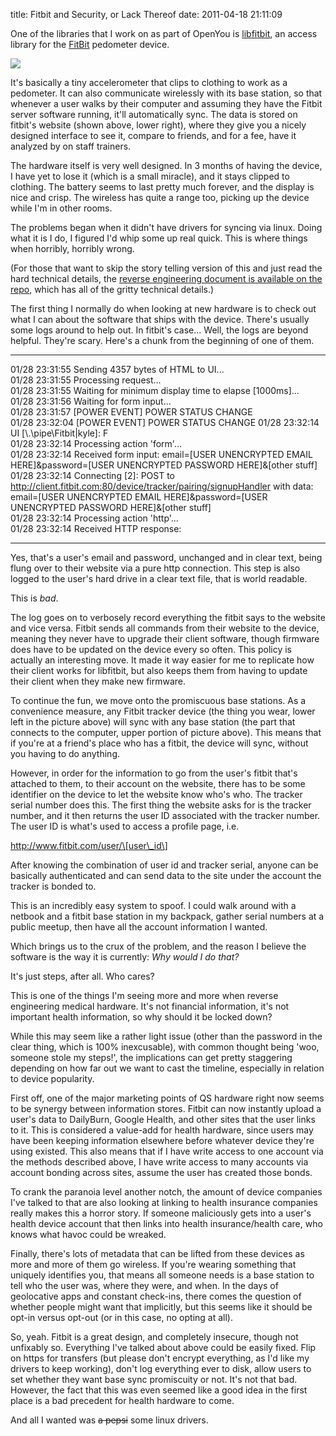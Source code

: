 title: Fitbit and Security, or Lack Thereof
date: 2011-04-18 21:11:09 

One of the libraries that I work on as part of OpenYou is
[libfitbit][1], an access library for the [FitBit][2] pedometer
device.

![](/images/2011-04-18-fitbit-and-security-or-lack-thereof/fitbit2.jpg)

It's basically a tiny accelerometer that clips to clothing to work as
a pedometer. It can also communicate wirelessly with its base station,
so that whenever a user walks by their computer and assuming they have
the Fitbit server software running, it'll automatically sync. The data
is stored on fitbit's website (shown above, lower right), where they
give you a nicely designed interface to see it, compare to friends,
and for a fee, have it analyzed by on staff trainers.

The hardware itself is very well designed. In 3 months of having the
device, I have yet to lose it (which is a small miracle), and it stays
clipped to clothing. The battery seems to last pretty much forever,
and the display is nice and crisp. The wireless has quite a range too,
picking up the device while I'm in other rooms.

The problems began when it didn't have drivers for syncing via
linux. Doing what it is I do, I figured I'd whip some up real
quick. This is where things when horribly, horribly wrong.

(For those that want to skip the story telling version of this and
just read the hard technical details, the
[reverse engineering document is available on the repo][3], which has
all of the gritty technical details.)

The first thing I normally do when looking at new hardware is to check
out what I can about the software that ships with the device. There's
usually some logs around to help out. In fitbit's case... Well, the
logs are beyond helpful. They're scary. Here's a chunk from the
beginning of one of them.

-----

01/28 23:31:55 Sending 4357 bytes of HTML to UI...<BR />
01/28 23:31:55 Processing request...<BR />
01/28 23:31:55 Waiting for minimum display time to elapse \[1000ms]...<BR />
01/28 23:31:56 Waiting for form input...<BR />
01/28 23:31:57 \[POWER EVENT] POWER STATUS CHANGE<BR />
01/28 23:32:04 \[POWER EVENT] POWER STATUS CHANGE
01/28 23:32:14 UI \[\\.\pipe\Fitbit|kyle]: F<BR />
01/28 23:32:14 Processing action 'form'...<BR />
01/28 23:32:14 Received form input: email=\[USER UNENCRYPTED EMAIL HERE]&password=\[USER UNENCRYPTED PASSWORD HERE]&\[other stuff]<BR />
01/28 23:32:14 Connecting \[2]: POST to http://client.fitbit.com:80/device/tracker/pairing/signupHandler with data: email=\[USER UNENCRYPTED EMAIL HERE]&password=\[USER UNENCRYPTED PASSWORD HERE]&\[other stuff]<BR />
01/28 23:32:14 Processing action 'http'...<BR />
01/28 23:32:14 Received HTTP response:<BR />

-----

Yes, that's a user's email and password, unchanged and in clear text,
being flung over to their website via a pure http connection. This
step is also logged to the user's hard drive in a clear text file,
that is world readable.

This is _bad_.

The log goes on to verbosely record everything the fitbit says to the
website and vice versa. Fitbit sends all commands from their website
to the device, meaning they never have to upgrade their client
software, though firmware does have to be updated on the device every
so often. This policy is actually an interesting move. It made it way
easier for me to replicate how their client works for libfitbit, but
also keeps them from having to update their client when they make new
firmware.

To continue the fun, we move onto the promiscuous base stations. As a
convenience measure, any Fitbit tracker device (the thing you wear,
lower left in the picture above) will sync with any base station (the
part that connects to the computer, upper portion of picture
above). This means that if you're at a friend's place who has a
fitbit, the device will sync, without you having to do anything.

However, in order for the information to go from the user's fitbit
that's attached to them, to their account on the website, there has
to be some identifier on the device to let the website know who's
who. The tracker serial number does this. The first thing the website
asks for is the tracker number, and it then returns the user ID
associated with the tracker number. The user ID is what's used to
access a profile page, i.e.

http://www.fitbit.com/user/\[user\_id\]

After knowing the combination of user id and tracker serial, anyone can be
basically authenticated and can send data to the site under the
account the tracker is bonded to.

This is an incredibly easy system to spoof. I could walk around with a
netbook and a fitbit base station in my backpack, gather serial
numbers at a public meetup, then have all the account information I
wanted.

Which brings us to the crux of the problem, and the reason I believe
the software is the way it is currently: _Why would I do that?_ 

It's just steps, after all. Who cares?

This is one of the things I'm seeing more and more when reverse
engineering medical hardware. It's not financial information, it's not
important health information, so why should it be locked down?

While this may seem like a rather light issue (other than the password
in the clear thing, which is 100% inexcusable), with common thought
being 'woo, someone stole my steps!', the implications can get pretty
staggering depending on how far out we want to cast the timeline,
especially in relation to device popularity. 

First off, one of the major marketing points of QS hardware right
now seems to be synergy between information stores. Fitbit can now
instantly upload a user's data to DailyBurn, Google Health, and other
sites that the user links to it. This is considered a value-add for
health hardware, since users may have been keeping information
elsewhere before whatever device they're using existed. This also
means that if I have write access to one account via the methods
described above, I have write access to many accounts via account
bonding across sites, assume the user has created those bonds.

To crank the paranoia level another notch, the amount of device
companies I've talked to that are also looking at linking to health
insurance companies really makes this a horror story. If someone
maliciously gets into a user's health device account that then links
into health insurance/health care, who knows what havoc could be
wreaked.

Finally, there's lots of metadata that can be lifted from these
devices as more and more of them go wireless. If you're wearing
something that uniquely identifies you, that means all someone needs
is a base station to tell who the user was, where they were, and
when. In the days of geolocative apps and constant check-ins, there
comes the question of whether people might want that implicitly, but
this seems like it should be opt-in versus opt-out (or in this case,
no opting at all).

So, yeah. Fitbit is a great design, and completely insecure, though
not unfixably so. Everything I've talked about above could be easily
fixed. Flip on https for transfers (but please don't encrypt
everything, as I'd like my drivers to keep working), don't log
everything ever to disk, allow users to set whether they want base
sync promiscuity or not. It's not that bad. However, the fact that
this was even seemed like a good idea in the first place is a bad
precedent for health hardware to come.

And all I wanted was <strike>a pepsi</strike> some linux drivers.

[1]: http://www.github.com/qdot/libfitbit
[2]: http://www.fitbit.com
[3]: https://github.com/qdot/libfitbit/blob/master/doc/fitbit_protocol.asciidoc
